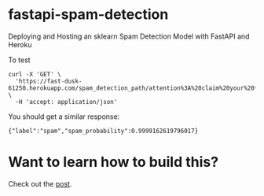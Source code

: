 # fastapi-spam-detection
Deploying and Hosting an sklearn Spam Detection Model with FastAPI and Heroku

To test
```
curl -X 'GET' \
  'https://fast-dusk-61250.herokuapp.com/spam_detection_path/attention%3A%20claim%20your%20free%20prize%21' \
  -H 'accept: application/json'
```
You should get a similar response:
```
{"label":"spam","spam_probability":0.9999162619796017}
```

# Want to learn how to build this?
Check out the [post](https://towardsdatascience.com/how-you-can-quickly-deploy-your-ml-models-with-fastapi-9428085a87bf).
